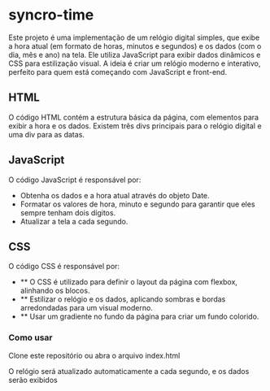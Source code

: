 # syncro-time

Este projeto é uma implementação de um relógio digital simples, que exibe a hora atual (em formato de horas, minutos e segundos) e os dados (com o dia, mês e ano) na tela. Ele utiliza JavaScript para exibir dados dinâmicos e CSS para estilização visual. A ideia é criar um relógio moderno e interativo, perfeito para quem está começando com JavaScript e front-end.

## HTML
O código HTML contém a estrutura básica da página, com elementos para exibir a hora e os dados. Existem três divs principais para o relógio digital e uma div para as datas.

## JavaScript
O código JavaScript é responsável por:

- Obtenha os dados e a hora atual através do objeto Date.
- Formatar os valores de hora, minuto e segundo para garantir que eles sempre tenham dois dígitos.
- Atualizar a tela a cada segundo.

## CSS
O código CSS é responsável por:
- ** O CSS é utilizado para definir o layout da página com flexbox, alinhando os blocos.
- ** Estilizar o relógio e os dados, aplicando sombras e bordas arredondadas para um visual moderno.
- ** Usar um gradiente no fundo da página para criar um fundo colorido.


### Como usar
Clone este repositório ou abra o arquivo index.html 

O relógio será atualizado automaticamente a cada segundo, e os dados serão exibidos


